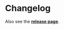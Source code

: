 # Changelog

Also see the
**[release page](git+https://github.com/Thorium-Sim/thorium.git/releases)**.
